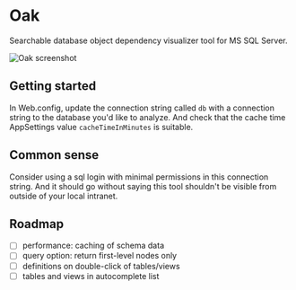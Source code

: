 

# Oak

Searchable database object dependency visualizer tool for MS SQL Server.

![Oak screenshot](http://kallotec.io/assets/images/projects/oak.png "Oak screenshot")

## Getting started

In Web.config, update the connection string called `db` with a connection string to the database you'd like to analyze. And check that the cache time AppSettings value `cacheTimeInMinutes` is suitable.

## Common sense

Consider using a sql login with minimal permissions in this connection string. And it should go without saying this tool shouldn't be visible from outside of your local intranet.

## Roadmap
- [ ] performance: caching of schema data
- [ ] query option: return first-level nodes only 
- [ ] definitions on double-click of tables/views
- [ ] tables and views in autocomplete list
